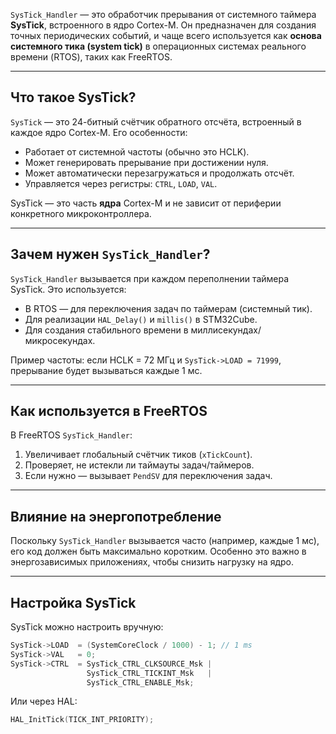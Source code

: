 `SysTick_Handler` — это обработчик прерывания от системного таймера **SysTick**, встроенного в ядро Cortex-M. Он предназначен для создания точных периодических событий, и чаще всего используется как **основа системного тика (system tick)** в операционных системах реального времени (RTOS), таких как FreeRTOS.

---

## Что такое SysTick?

`SysTick` — это 24-битный счётчик обратного отсчёта, встроенный в каждое ядро Cortex-M. Его особенности:

- Работает от системной частоты (обычно это HCLK).
- Может генерировать прерывание при достижении нуля.
- Может автоматически перезагружаться и продолжать отсчёт.
- Управляется через регистры: `CTRL`, `LOAD`, `VAL`.

SysTick — это часть **ядра** Cortex-M и не зависит от периферии конкретного микроконтроллера.

---

## Зачем нужен `SysTick_Handler`?

`SysTick_Handler` вызывается при каждом переполнении таймера SysTick. Это используется:

- В RTOS — для переключения задач по таймерам (системный тик).
- Для реализации `HAL_Delay()` и `millis()` в STM32Cube.
- Для создания стабильного времени в миллисекундах/микросекундах.

Пример частоты: если HCLK = 72 МГц и `SysTick->LOAD = 71999`, прерывание будет вызываться каждые 1 мс.

---

## Как используется в FreeRTOS

В FreeRTOS `SysTick_Handler`:

1. Увеличивает глобальный счётчик тиков (`xTickCount`).
2. Проверяет, не истекли ли таймауты задач/таймеров.
3. Если нужно — вызывает `PendSV` для переключения задач.

---

## Влияние на энергопотребление

Поскольку `SysTick_Handler` вызывается часто (например, каждые 1 мс), его код должен быть максимально коротким. Особенно это важно в энергозависимых приложениях, чтобы снизить нагрузку на ядро.

---

## Настройка SysTick

SysTick можно настроить вручную:
```c
SysTick->LOAD  = (SystemCoreClock / 1000) - 1; // 1 ms
SysTick->VAL   = 0;
SysTick->CTRL  = SysTick_CTRL_CLKSOURCE_Msk |
                 SysTick_CTRL_TICKINT_Msk   |
                 SysTick_CTRL_ENABLE_Msk;
```

Или через HAL:
```c
HAL_InitTick(TICK_INT_PRIORITY);
```
